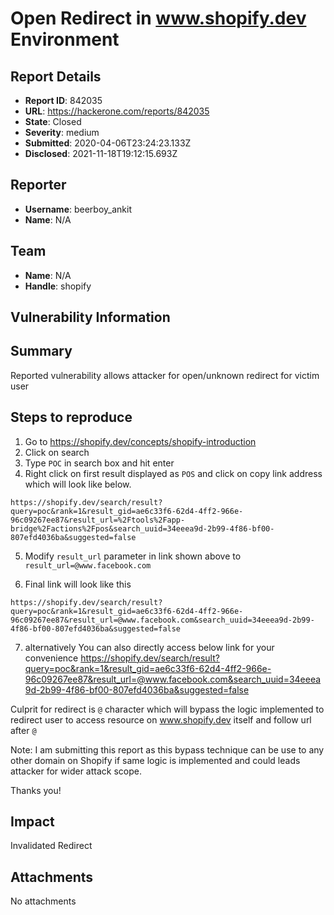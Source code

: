 # Open Redirect in  www.shopify.dev Environment 

## Report Details
- **Report ID**: 842035
- **URL**: https://hackerone.com/reports/842035
- **State**: Closed
- **Severity**: medium
- **Submitted**: 2020-04-06T23:24:23.133Z
- **Disclosed**: 2021-11-18T19:12:15.693Z

## Reporter
- **Username**: beerboy_ankit
- **Name**: N/A

## Team
- **Name**: N/A
- **Handle**: shopify

## Vulnerability Information
## Summary
Reported vulnerability allows attacker for open/unknown redirect for victim user 

## Steps to reproduce

1) Go to https://shopify.dev/concepts/shopify-introduction
2) Click on search
3) Type ``` POC ``` in search box and hit enter 
4) Right click on first result displayed as ```POS``` and click on copy  link address which will look like below.
```
https://shopify.dev/search/result?query=poc&rank=1&result_gid=ae6c33f6-62d4-4ff2-966e-96c09267ee87&result_url=%2Ftools%2Fapp-bridge%2Factions%2Fpos&search_uuid=34eeea9d-2b99-4f86-bf00-807efd4036ba&suggested=false
```
5) Modify ```result_url``` parameter in link shown above to ```result_url=@www.facebook.com```

6) Final link will look like this
```
https://shopify.dev/search/result?query=poc&rank=1&result_gid=ae6c33f6-62d4-4ff2-966e-96c09267ee87&result_url=@www.facebook.com&search_uuid=34eeea9d-2b99-4f86-bf00-807efd4036ba&suggested=false

```
7) alternatively You can also directly  access below link for your convenience
https://shopify.dev/search/result?query=poc&rank=1&result_gid=ae6c33f6-62d4-4ff2-966e-96c09267ee87&result_url=@www.facebook.com&search_uuid=34eeea9d-2b99-4f86-bf00-807efd4036ba&suggested=false


Culprit for redirect is ``` @ ``` character which will bypass the logic implemented to redirect user to access resource on www.shopify.dev itself and follow url after ``` @ ``` 


Note: I am submitting this report as this bypass technique can be use to any other domain on Shopify if same logic is implemented and could leads attacker for wider attack scope.


Thanks you!

## Impact

Invalidated Redirect

## Attachments
No attachments
